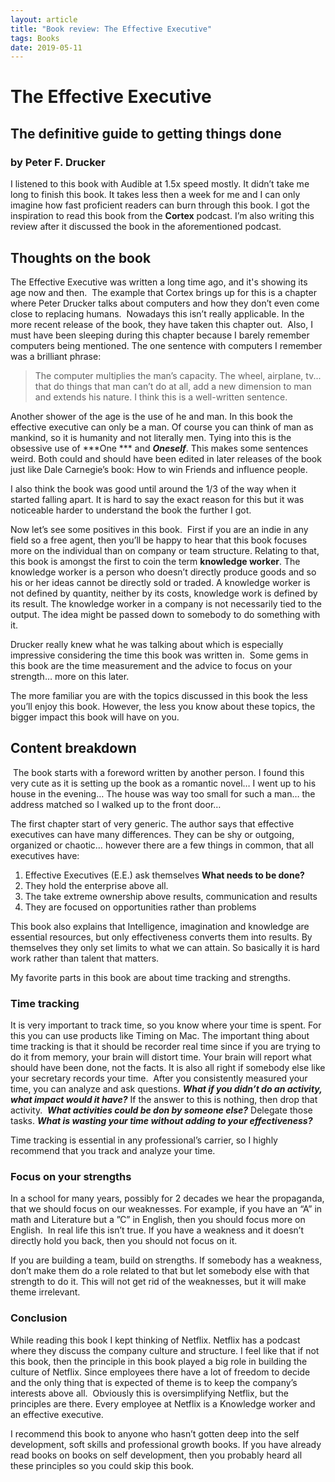 ```yaml
---
layout: article
title: "Book review: The Effective Executive"
tags: Books
date: 2019-05-11
---
```

# The Effective Executive
## The definitive guide to getting things done
### by Peter F. Drucker

I listened to this book with Audible at 1.5x speed mostly. It didn’t take me long to finish this book. It takes less then a week for me and I can only imagine how fast proficient readers can burn through this book.
I got the inspiration to read this book from the **Cortex** podcast. I’m also writing this review after it discussed the book in the aforementioned podcast.

## Thoughts on the book

The Effective Executive was written a long time ago, and it's showing its age now and then. 
The example that Cortex brings up for this is a chapter where Peter Drucker talks about computers and how they don’t even come close to replacing humans. 
Nowadays this isn’t really applicable. In the more recent release of the book, they have taken this chapter out.
 Also, I must have been sleeping during this chapter because I barely remember computers being mentioned. The one sentence with computers I remember was a brilliant phrase: 
>The computer multiplies the man’s capacity. The wheel, airplane, tv... that do things that man can’t do at all, add a new dimension to man and extends his nature.
I think this is a well-written sentence.

Another shower of the age is the use of he and man. In this book the effective executive can only be a man. Of course you can think of man as mankind, so it is humanity and not literally men. Tying into this is the obsessive use of ***One *** and ***Oneself***. This makes some sentences weird. Both could and should have been edited in later releases of the book just like Dale Carnegie’s book: How to win Friends and influence people.

I also think the book was good until around the 1/3 of the way when it started falling apart. It is hard to say the exact reason for this but it was noticeable harder to understand the book the further I got.

Now let’s see some positives in this book. 
First if you are an indie in any field so a free agent, then you’ll be happy to hear that this book focuses more on the individual than on company or team structure.
Relating to that, this book is amongst the first to coin the term **knowledge worker**. The knowledge worker is a person who doesn’t directly produce goods and so his or her ideas cannot be directly sold or traded. A knowledge worker is not defined by quantity, neither by its costs, knowledge work is defined by its result. The knowledge worker in a company is not necessarily tied to the output. The idea might be passed down to somebody to do something with it.

Drucker really knew what he was talking about which is especially impressive considering the time this book was written in. 
Some gems in this book are the time measurement and the advice to focus on your strength… more on this later.

The more familiar you are with the topics discussed in this book the less you’ll enjoy this book. However, the less you know about these topics, the bigger impact this book will have on you.

## Content breakdown

 The book starts with a foreword written by another person. I found this very cute as it is setting up the book as a romantic novel… I went up to his house in the evening… The house was way too small for such a man… the address matched so I walked up to the front door…

The first chapter start of very generic. The author says that effective executives can have many differences. They can be shy or outgoing, organized or chaotic… however there are a few things in common, that all executives have:
1. Effective Executives (E.E.) ask themselves **What needs to be done?**
2. They hold the enterprise above all.
3. The take extreme ownership above results, communication and results
4. They are focused on opportunities rather than problems

This book also explains that Intelligence, imagination and knowledge are essential resources, but only effectiveness converts them into results. By themselves they only set limits to what we can attain. So basically it is hard work rather than talent that matters.

My favorite parts in this book are about time tracking and strengths.

### Time tracking

It is very important to track time, so you know where your time is spent. For this you can use products like Timing on Mac. The important thing about time tracking is that it should be recorder real time since if you are trying to do it from memory, your brain will distort time. Your brain will report what should have been done, not the facts. It is also all right if somebody else like your secretary records your time. 
After you consistently measured your time, you can analyze and ask questions. ***What if you didn’t do an activity, what impact would it have?*** If the answer to this is nothing, then drop that activity. 
***What activities could be don by someone else?*** Delegate those tasks.
***What is wasting your time without adding to your effectiveness?***

Time tracking is essential in any professional’s carrier, so I highly recommend that you track and analyze your time.

### Focus on your strengths

In a school for many years, possibly for 2 decades we hear the propaganda, that we should focus on our weaknesses. For example, if you have an “A” in math and Literature but a ”C” in English, then you should focus more on English. 
In real life this isn’t true. If you have a weakness and it doesn’t directly hold you back, then you should not focus on it. 

If you are building a team, build on strengths. If somebody has a weakness, don’t make them do a role related to that but let somebody else with that strength to do it. This will not get rid of the weaknesses, but it will make theme irrelevant. 

### Conclusion

While reading this book I kept thinking of Netflix. Netflix has a podcast where they discuss the company culture and structure. I feel like that if not this book, then the principle in this book played a big role in building the culture of Netflix.
Since employees there have a lot of freedom to decide and the only thing that is expected of theme is to keep the company’s interests above all. 
Obviously this is oversimplifying Netflix, but the principles are there. Every employee at Netflix is a Knowledge worker and an effective executive.

I recommend this book to anyone who hasn’t gotten deep into the self development, soft skills and professional growth books. If you have already read books on books on self development, then you probably heard all these principles so you could skip this book. 
